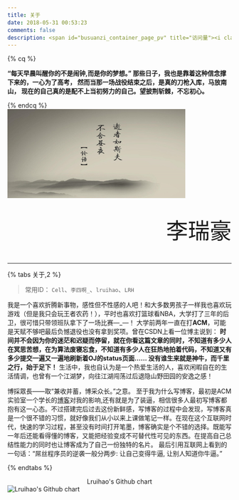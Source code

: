```yaml
---
title: 关于
date: 2018-05-31 00:53:23
comments: false
description: <span id="busuanzi_container_page_pv" title="访问量"><i class="fa fa-lightbulb-o"></i> <span id="busuanzi_value_page_pv"></span></span>
---
```


{% cq %}

**“每天早晨叫醒你的不是闹钟,而是你的梦想。”
那些日子，我也是靠着这种信念撑下来的，一心为了高考，
然而当那一场战役结束之后，是真的刀枪入库，马放南山，
现在的自己真的是配不上当初努力的自己。望披荆斩棘，不忘初心。**

{% endcq %}    
<img src="/images/about.jpg" width="400" height="200">
<p style="font-family: MMT;font-size: 350%;line-height:45px;" align="right">李瑞豪</p>

---

{% tabs 关于,2 %}
<!-- tab 关于博主 -->
> 常用ID： `Cell`、`李四啊_`、`lruihao`、`LRH`

我是一个喜欢折腾新事物，感性但不性感的人吧！和大多数男孩子一样我也喜欢玩游戏（但是我只会玩王者农药！），平时也喜欢打篮球看NBA，大学打了三年的后卫，很可惜只带领班队拿下了一场比赛—\_—！
大学前两年一直在打**ACM**，可能是天赋不够吧最后负憾退役也没有拿到奖项。曾在CSDN上看一位博主说到：
**时间并不会因为你的迷茫和迟疑而停留，就在你看这篇文章的同时，不知道有多少人在冥思苦想，在为算法废寝忘食，不知道有多少人在狂热地拍着代码，不知道又有多少提交一遍又一遍地刷新着OJ的status页面…… 
没有谁生来就是神牛，而千里之行，始于足下！**
生活中，我也自认为是一个热爱生活的人，喜欢闲暇自在的生活情调，也曾有一个江湖梦，向往江湖闯荡过后退隐山野田园的安逸之感！
<!-- endtab -->
<!-- tab 关于博客 -->
博採眾長——取“兼收并蓄，博采众长。”之意。
至于我为什么写博客，最初是ACM实验室一个学长的[博客](http://qiuchengjia.cn)对我的影响,还有就是为了装逼，相信很多人最初写博客都抱有这一心态。不过搭建完后过去这份新鲜感，写博客的过程中会发现，写博客真是一个很不错的习惯，就好像我们从小以来上课做笔记一样。在现在这个互联网时代，快速的学习过程，甚至没有时间打开笔墨，博客确实是个不错的选择。既能写一年后还能看得懂的博客，又能把经验变成不可替代性可见的东西。在提高自己总结性能力的同时也让博客成为了自己一份独特的名片。
最后引用互联网上看到的一句话：“屌丝程序员的逆袭一般分两步: 让自己变得牛逼, 让别人知道你牛逼。”
<!-- endtab -->

{% endtabs %}

<center>Lruihao's Github chart</center>
<img src="http://ghchart.rshah.org/Lruihao" alt="Lruihao's Github chart" />
